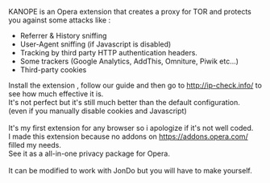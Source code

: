 KANOPE is an Opera extension that creates a proxy for TOR and protects you against some attacks like :
- Referrer & History sniffing
- User-Agent sniffing (if Javascript is disabled)
- Tracking by third party HTTP authentication headers.
- Some trackers (Google Analytics, AddThis, Omniture, Piwik etc...)
- Third-party cookies

Install the extension , follow our guide and then go to http://ip-check.info/ to see how much effective it is. <br>
It's not perfect but it's still much better than the default configuration.  <br>
(even if you manually disable cookies and Javascript) <br>
 <br>
It's my first extension for any browser so i apologize if it's not well coded. <br>
I made this extension because no addons on https://addons.opera.com/ filled my needs. <br>
See it as a all-in-one privacy package for Opera. <br>
 <br>
It can be modified to work with JonDo but you will have to make yourself. <br>
